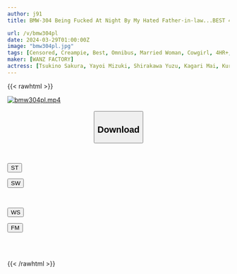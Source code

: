 ```yaml
---
author: j91
title: BMW-304 Being Fucked At Night By My Hated Father-in-law...BEST 4 Hours Vol.3

url: /v/bmw304pl
date: 2024-03-29T01:00:00Z
image: "bmw304pl.jpg"
tags: [Censored, Creampie, Best, Omnibus, Married Woman, Cowgirl, 4HR+, Slender, Cuckold	]
maker: [WANZ FACTORY]
actress: [Tsukino Sakura, Yayoi Mizuki, Shirakawa Yuzu, Kagari Mai, Kuramoto Sumire ,Suehiro Jun  ]
---
```



{{< rawhtml >}}

<div class="video" data-videoid="pLVxYvWedKtrO8z">
    <a href="javascript:;">
        <img src="/v/bmw304pl/bmw304pl.jpg" width="WIDTH" height="HEIGHT" alt="bmw304pl.mp4" loading="lazy">
    </a>
</div>

<script type="text/javascript" src="https://j91.asia/asset/on-demand-st.js"></script>

<br>
  <link rel="stylesheet" href="https://j91.asia/asset/bs5.css">
  
  <center>
  <button class="btn btn-primary" type="button" data-bs-toggle="collapse" data-bs-target=".multi-collapse" aria-expanded="false" aria-controls="multiCollapseExample1 multiCollapseExample2"><h2>Download</h2></button></center>
</p>
<div class="row">
  <div class="col">
    <div class="collapse multi-collapse" id="multiCollapseExample1">
      <div class="card card-body">
	      	      <br>
<div class="buttons">  
<p><a href="https://streamtape.to/v/pLVxYvWedKtrO8z" target="_blank"><button class="btn-hover color-3"><i class="fa fa-download"></i> ST</button></a></p>
<p><a href="https://asnwish.com/d4g6t21kfnig" target="_blank"><button class="btn-hover color-2"><i class="fa fa-download"></i> SW</button></a></p></div>
    </div>
  </div>
</div>
  <div class="col">
    <div class="collapse multi-collapse" id="multiCollapseExample2">
      <div class="card card-body">
	      <br>
<div class="buttons">
<p><a href="https://wolfstream.tv/0xf949sdnmbu"><button class="btn-hover color-9"><i class="fa fa-download"></i> WS</button></a></p>
<p><a href="https://filemoon.sx/d/a1v3q7lyuy8u"><button class="btn-hover color-8"><i class="fa fa-download"></i> FM</button></a></p></div>
<br><br>
      </div>
    </div>
  </div>
</div>

{{< /rawhtml >}}
